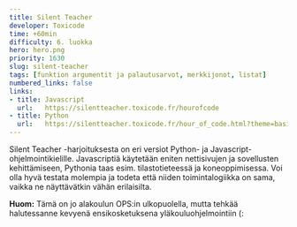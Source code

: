 ```yaml
---
title: Silent Teacher
developer: Toxicode
time: +60min
difficulty: 6. luokka
hero: hero.png
priority: 1630
slug: silent-teacher
tags: [funktion argumentit ja palautusarvot, merkkijonot, listat]
numbered_links: false
links:
- title: Javascript
  url:   https://silentteacher.toxicode.fr/hourofcode
- title: Python
  url:   https://silentteacher.toxicode.fr/hour_of_code.html?theme=basic_python
---
```


Silent Teacher -harjoituksesta on eri versiot Python- ja Javascript-ohjelmointikielille. Javascriptiä käytetään eniten nettisivujen ja sovellusten kehittämiseen, Pythonia taas esim. tilastotieteessä ja koneoppimisessa. Voi olla hyvä testata molempia ja todeta että niiden toimintalogiikka on sama, vaikka ne näyttävätkin vähän erilaisilta.

**Huom:** Tämä on jo alakoulun OPS:in ulkopuolella, mutta tehkää halutessanne kevyenä ensikosketuksena yläkouluohjelmointiin (:
